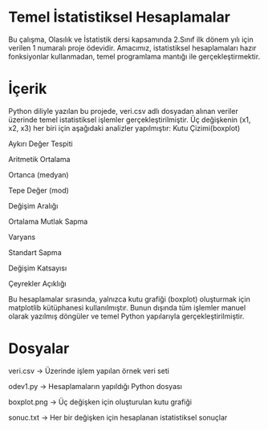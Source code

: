 # Temel İstatistiksel Hesaplamalar

Bu çalışma, Olasılık ve İstatistik dersi kapsamında 2.Sınıf ilk dönem yılı için verilen 1 numaralı proje ödevidir.
Amacımız, istatistiksel hesaplamaları hazır fonksiyonlar kullanmadan, temel programlama mantığı ile gerçekleştirmektir.

# İçerik

Python diliyle yazılan bu projede, veri.csv adlı dosyadan alınan veriler üzerinde temel istatistiksel işlemler gerçekleştirilmiştir. Üç değişkenin (x1, x2, x3) her biri için aşağıdaki analizler yapılmıştır:
Kutu Çizimi(boxplot)

Aykırı Değer Tespiti

Aritmetik Ortalama

Ortanca (medyan)

Tepe Değer (mod)

Değişim Aralığı

Ortalama Mutlak Sapma

Varyans

Standart Sapma 

Değişim Katsayısı

Çeyrekler Açıklığı 

Bu hesaplamalar sırasında, yalnızca kutu grafiği (boxplot) oluşturmak için matplotlib kütüphanesi kullanılmıştır.
Bunun dışında tüm işlemler manuel olarak yazılmış döngüler ve temel Python yapılarıyla gerçekleştirilmiştir.

# Dosyalar

veri.csv → Üzerinde işlem yapılan örnek veri seti

odev1.py → Hesaplamaların yapıldığı Python dosyası

boxplot.png → Üç değişken için oluşturulan kutu grafiği

sonuc.txt → Her bir değişken için hesaplanan istatistiksel sonuçlar
